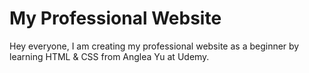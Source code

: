 # My Professional Website
Hey everyone,
I am creating my professional website as a beginner by learning HTML & CSS from Anglea Yu at Udemy.